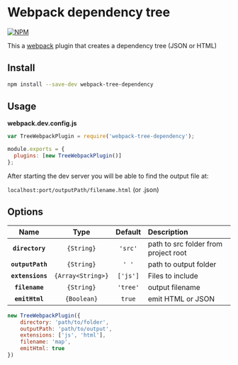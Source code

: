 # Webpack dependency tree

[![NPM](https://nodei.co/npm/webpack-tree-dependency.png?compact=true)](https://nodei.co/npm/webpack-tree-dependency/)

This a [webpack](https://webpack.js.org/) plugin that creates a dependency tree (JSON or HTML)

## Install

```bash
npm install --save-dev webpack-tree-dependency
```

## Usage

**webpack.dev.config.js**

```js
var TreeWebpackPlugin = require('webpack-tree-dependency');

module.exports = {
  plugins: [new TreeWebpackPlugin()]
};
```

After starting the dev server you will be able to find the output file at:

`localhost:port/outputPath/filename.html` (or .json)

## Options

|Name|Type|Default|Description|
|:--:|:--:|:-----:|:----------|
|**`directory`**|`{String}`| `'src'`|path to src folder from project root|
|**`outputPath`**|`{String}`|`' '`|path to output folder|
|**`extensions`**|`{Array<String>}`|`['js']`|Files to include|
|**`filename`**|`{String}`|`'tree'`|output filename|
|**`emitHtml`**|`{Boolean}`|`true`|emit HTML or JSON|


```js
new TreeWebpackPlugin({
    directory: 'path/to/folder',
    outputPath: 'path/to/output',
    extensions: ['js', 'html'],
    filename: 'map',
    emitHtml: true
})
```
